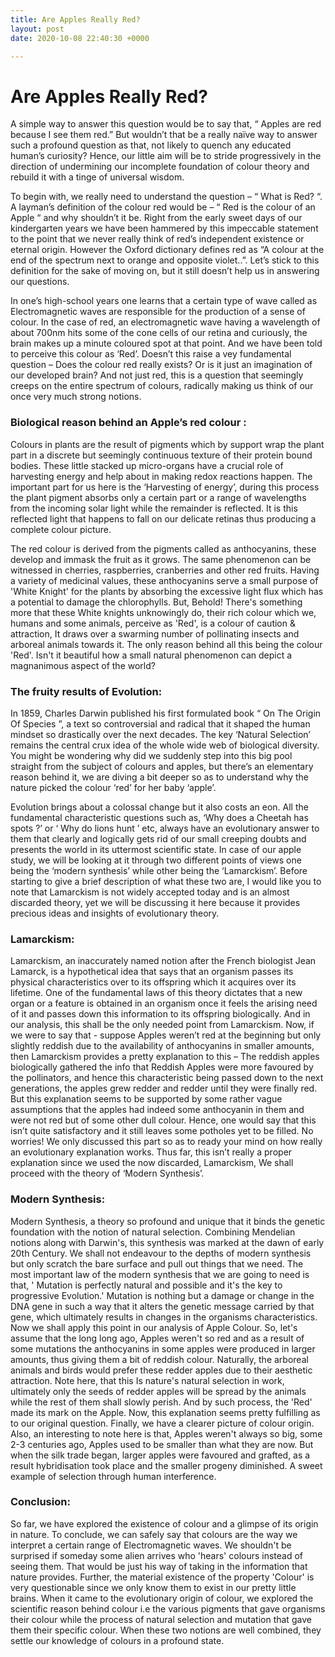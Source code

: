 ```yaml
---
title: Are Apples Really Red?
layout: post
date: 2020-10-08 22:40:30 +0000

---
```


# Are Apples Really Red?
 
A simple way to answer this question would be to say that, “ Apples are red because I see them red.” But wouldn’t that be a really naïve way to answer such a profound question as that, not likely to quench any educated human’s curiosity? Hence, our little aim will be to stride progressively in the direction of undermining our incomplete foundation of colour theory and rebuild it with a tinge of universal wisdom.
 
To begin with, we really need to understand the question – “ What is Red? “. A layman’s definition of the colour red would be – “ Red is the colour of an Apple “ and why shouldn’t it be. Right from the early sweet days of our kindergarten years we have been hammered by this impeccable statement to the point that we never really think of red’s independent existence or eternal origin. However the Oxford dictionary defines red as “A colour at the end of the spectrum next to orange and opposite violet..”.  Let’s stick to this definition for the sake of moving on, but it still doesn’t help us in answering our questions.

 
In one’s high-school years one learns that a certain type of wave called as Electromagnetic waves are responsible for the production of a sense of colour. In the case of red, an electromagnetic wave having a wavelength of about 700nm hits some of the cone cells of our retina and curiously, the brain makes up a minute coloured spot at that point. And we have been told to perceive this colour as ‘Red’.  Doesn’t this raise a vey fundamental question – Does the colour red really exists? Or is it just an imagination of our developed brain? And not just red, this is a question that seemingly creeps on the entire spectrum of colours, radically making us think of our once very much strong notions.
 
### Biological reason behind an Apple’s red colour : ###

Colours in plants are the result of pigments which by support wrap the plant part in a discrete but seemingly continuous texture of their protein bound bodies. These little stacked up micro-organs have a crucial role of harvesting energy and help about in making redox reactions happen. The important part for us here is the ‘Harvesting of energy’, during this process the plant pigment absorbs only a certain part or a range of wavelengths from the incoming solar light while the remainder is reflected. It is this reflected light that happens to fall on our delicate retinas thus producing a complete colour picture.
 
The red colour is derived from the pigments called as anthocyanins, these develop and immask the fruit as it grows. The same phenomenon can be witnessed in cherries, raspberries, cranberries and other red fruits. Having a variety of medicinal values, these anthocyanins serve a small purpose of 'White Knight' for the plants by absorbing the excessive light flux which has a potential to damage the chlorophylls. But, Behold! There's something more that these White knights unknowingly do, their rich colour which we, humans and some animals, perceive as 'Red', is a colour of caution & attraction, It draws over a swarming number of pollinating insects and arboreal animals towards it. The only reason behind all this being the colour 'Red'.  Isn't it beautiful how a small natural phenomenon can depict a magnanimous aspect of the world?
 
### The fruity results of Evolution: ###

In 1859, Charles Darwin published his first formulated book “ On The Origin Of Species ”, a text so controversial and radical that it shaped the human mindset so drastically over the next decades. The key ‘Natural Selection’ remains the central crux idea of the whole wide web of biological diversity. You might be wondering why did we suddenly step into this big pool straight from the subject of colours and apples, but there’s an elementary reason behind it, we are diving a bit deeper so as to understand why the nature picked the colour ‘red’ for her baby ‘apple’.

Evolution brings about a colossal change but it also costs an eon. All the fundamental characteristic questions such as, ‘Why does a Cheetah has spots ?’ or ‘ Why do lions hunt ’ etc, always have an evolutionary answer to them that clearly and logically gets rid of our small creeping doubts and presents the world in its uttermost scientific state.
In case of our apple study, we will be looking at it through two different points of views one being the ‘modern synthesis’ while other being the ‘Lamarckism’. Before starting to give a brief description of what these two are, I would like you to note that Lamarckism is not widely accepted today and is an almost discarded theory, yet we will be discussing it here because it provides precious ideas and insights of evolutionary theory.
 
### Lamarckism: ###

Lamarckism, an inaccurately named notion after the French biologist Jean Lamarck, is a hypothetical idea that says that an organism passes its physical characteristics over to its offspring which it acquires over its lifetime. One of the fundamental laws of this theory dictates that a new organ or a feature is obtained in an organism once it feels the arising need of it and passes down this information to its offspring biologically. And in our analysis, this shall be the only needed point from Lamarckism.
Now, if we were to say that - suppose Apples weren’t red at the beginning but only slightly reddish due to the availability of anthocyanins in smaller amounts, then Lamarckism provides a pretty explanation to this – The reddish apples biologically gathered the info that Reddish Apples were more favoured by the pollinators, and hence this characteristic being passed down to the next generations, the apples grew redder and redder until they were finally red.
But this explanation seems to be supported by some rather vague assumptions that the apples had indeed some anthocyanin in them and were not red but of some other dull colour. Hence, one would say that this isn’t quite satisfactory and it still leaves some potholes yet to be filled. No worries! We only discussed this part so as to ready your mind on how really an evolutionary explanation works. Thus far, this isn’t really a proper explanation since we used the now discarded, Lamarckism, We shall proceed with the theory of ‘Modern Synthesis’.

### Modern Synthesis: ###
 
Modern Synthesis, a theory so profound and unique that it binds the genetic foundation with the notion of natural selection. Combining Mendelian notions along with Darwin's, this synthesis was marked at the dawn of early 20th Century. We shall not endeavour to the depths of modern synthesis but only scratch the bare surface and pull out things that we need. The most important law of the modern synthesis that we are going to need is that, ' Mutation is perfectly natural and possible and it's the key to progressive Evolution.' Mutation is nothing but a damage or change in the DNA gene in such a way that it alters the genetic message carried by that gene, which ultimately results in changes in the organisms characteristics. 
Now we shall apply this point in our analysis of Apple Colour. So, let's assume that the long long ago, Apples weren't so red and as a result of some mutations the anthocyanins in some apples were produced in larger amounts, thus giving them a bit of reddish colour. Naturally, the arboreal animals and birds would prefer these redder apples due to their aesthetic attraction. Note here, that this Is nature's natural selection in work, ultimately only the seeds of redder apples will be spread by the animals while the rest of them shall slowly perish. And by such process, the 'Red' made its mark on the Apple.
Now, this explanation seems pretty fulfilling as to our original question. Finally, we have a clearer picture of colour origin.
Also, an interesting to note here is that, Apples weren't always so big, some 2-3 centuries ago, Apples used to be smaller than what they are now. But when the silk trade began, larger apples were favoured and grafted, as a result hybridisation took place and the smaller progeny diminished. A sweet example of selection through human interference. 

### Conclusion: ###

So far, we have explored the existence of colour and a glimpse of its origin in nature. To conclude, we can safely say that colours are the way we interpret a certain range of Electromagnetic waves. We shouldn't be surprised if someday some alien arrives who 'hears' colours instead of seeing them. That would be just his way of taking in the information that nature provides. Further, the material existence of the property 'Colour' is very questionable since we only know them to exist in our pretty little brains. 
When it came to the evolutionary origin of colour, we explored the scientific reason behind colour i.e the various pigments that gave organisms their colour while the process of natural selection and mutation that gave them their specific colour. 
When these two notions are well combined, they settle our knowledge of colours in a profound state. 
